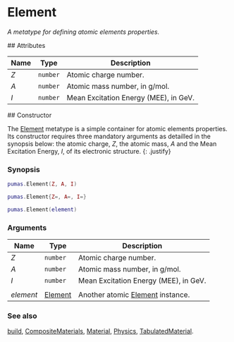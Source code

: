 # Element
_A metatype for defining atomic elements properties._


<div markdown="1" class="shaded-box fancy">
## Attributes

|Name|Type|Description|
|----|----|-----------|
|*Z*|`number`| Atomic charge number. |
|*A*|`number`| Atomic mass number, in g/mol. |
|*I*|`number`| Mean Excitation Energy (MEE), in GeV. |
</div>


<div markdown="1" class="shaded-box fancy">
## Constructor

The [Element](Element.md) metatype is a simple container for atomic elements
properties. Its constructor requires three mandatory arguments as detailled in
the synopsis below: the atomic charge, *Z*, the atomic mass, *A* and the Mean
Excitation Energy, *I*, of its electronic structure.
{: .justify}

### Synopsis
```Lua
pumas.Element(Z, A, I)

pumas.Element{Z=, A=, I=}

pumas.Element(element)
```

### Arguments

|Name|Type|Description|
|----|----|-----------|
|*Z*|`number`| Atomic charge number. |
|*A*|`number`| Atomic mass number, in g/mol. |
|*I*|`number`| Mean Excitation Energy (MEE), in GeV. |
||||
|*element*|[Element](Element.md)| Another atomic [Element](Element.md) instance. |


### See also

[build](build.md),
[CompositeMaterials](CompositeMaterials.md),
[Material](Material.md),
[Physics](Physics.md),
[TabulatedMaterial](TabulatedMaterial.md).
</div>
